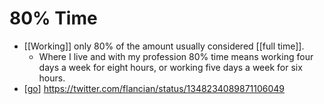 # 80% Time

- [[Working]] only 80% of the amount usually considered [[full time]].
  - Where I live and with my profession 80% time means working four days a week for eight hours, or working five days a week for six hours.
- [[go]] https://twitter.com/flancian/status/1348234089871106049


[//begin]: # "Autogenerated link references for markdown compatibility"
[go]: go "Go"
[//end]: # "Autogenerated link references"